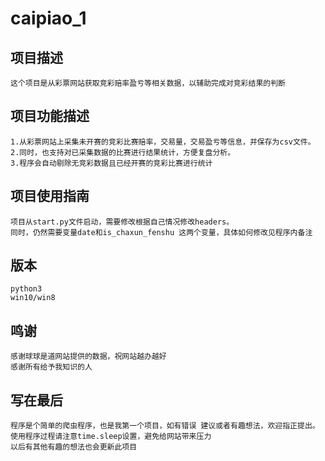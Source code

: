# caipiao_1
## 项目描述
    这个项目是从彩票网站获取竞彩赔率盈亏等相关数据，以辅助完成对竞彩结果的判断
## 项目功能描述
    1.从彩票网站上采集未开赛的竞彩比赛赔率，交易量，交易盈亏等信息，并保存为csv文件。
    2.同时，也支持对已采集数据的比赛进行结果统计，方便复盘分析。
    3.程序会自动剔除无竞彩数据且已经开赛的竞彩比赛进行统计
## 项目使用指南
    项目从start.py文件启动，需要修改根据自己情况修改headers。
    同时，仍然需要变量date和is_chaxun_fenshu 这两个变量，具体如何修改见程序内备注
## 版本
    python3
    win10/win8    
## 鸣谢
    感谢球球是道网站提供的数据，祝网站越办越好
    感谢所有给予我知识的人
## 写在最后
    程序是个简单的爬虫程序，也是我第一个项目，如有错误 建议或者有趣想法，欢迎指正提出。
    使用程序过程请注意time.sleep设置，避免给网站带来压力
    以后有其他有趣的想法也会更新此项目



